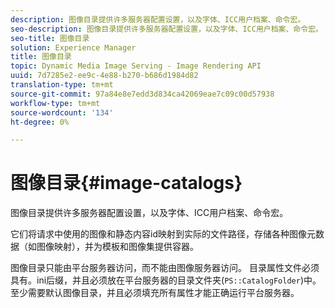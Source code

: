 ```yaml
---
description: 图像目录提供许多服务器配置设置，以及字体、ICC用户档案、命令宏。
seo-description: 图像目录提供许多服务器配置设置，以及字体、ICC用户档案、命令宏。
seo-title: 图像目录
solution: Experience Manager
title: 图像目录
topic: Dynamic Media Image Serving - Image Rendering API
uuid: 7d7285e2-ee9c-4e88-b270-b686d1984d82
translation-type: tm+mt
source-git-commit: 97a84e8e7edd3d834ca42069eae7c09c00d57938
workflow-type: tm+mt
source-wordcount: '134'
ht-degree: 0%

---
```



# 图像目录{#image-catalogs}

图像目录提供许多服务器配置设置，以及字体、ICC用户档案、命令宏。

它们将请求中使用的图像和静态内容id映射到实际的文件路径，存储各种图像元数据（如图像映射），并为模板和图像集提供容器。

图像目录只能由平台服务器访问，而不能由图像服务器访问。 目录属性文件必须具有。ini后缀，并且必须放在平台服务器的目录文件夹(`PS::CatalogFolder`)中。 至少需要默认图像目录，并且必须填充所有属性才能正确运行平台服务器。
